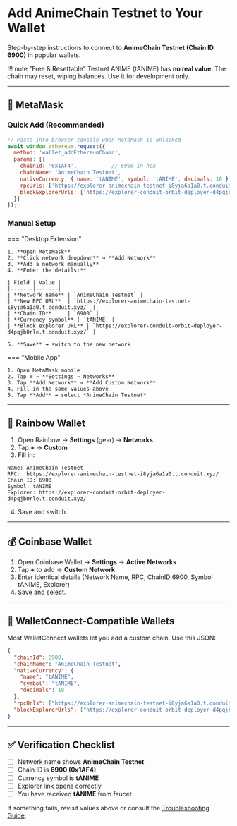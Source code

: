 # Add AnimeChain Testnet to Your Wallet

Step-by-step instructions to connect to **AnimeChain Testnet (Chain ID 6900)** in popular wallets.

!!! note "Free & Resettable"
    Testnet ANIME (tANIME) has **no real value**. The chain may reset, wiping balances. Use it for development only.

---

## 🦊 MetaMask

### Quick Add (Recommended)

```javascript
// Paste into browser console when MetaMask is unlocked
await window.ethereum.request({
  method: 'wallet_addEthereumChain',
  params: [{
    chainId: '0x1AF4',           // 6900 in hex
    chainName: 'AnimeChain Testnet',
    nativeCurrency: { name: 'tANIME', symbol: 'tANIME', decimals: 18 },
    rpcUrls: ['https://explorer-animechain-testnet-i8yja6a1a0.t.conduit.xyz/'],
    blockExplorerUrls: ['https://explorer-conduit-orbit-deployer-d4pqjb0rle.t.conduit.xyz/']
  }]
});
```

### Manual Setup

=== "Desktop Extension"

    1. **Open MetaMask**
    2. **Click network dropdown** → **Add Network**
    3. **Add a network manually**
    4. **Enter the details:**

    | Field | Value |
    |-------|-------|
    | **Network name** | `AnimeChain Testnet` |
    | **New RPC URL**  | `https://explorer-animechain-testnet-i8yja6a1a0.t.conduit.xyz/` |
    | **Chain ID**     | `6900` |
    | **Currency symbol** | `tANIME` |
    | **Block explorer URL** | `https://explorer-conduit-orbit-deployer-d4pqjb0rle.t.conduit.xyz/` |

    5. **Save** → switch to the new network

=== "Mobile App"

    1. Open MetaMask mobile
    2. Tap ≡ → **Settings → Networks**
    3. Tap **Add Network** → **Add Custom Network**
    4. Fill in the same values above
    5. Tap **Add** → select *AnimeChain Testnet*

---

## 🌈 Rainbow Wallet

1. Open Rainbow → **Settings** (gear) → **Networks**
2. Tap **+** → **Custom**
3. Fill in:

```
Name: AnimeChain Testnet
RPC:  https://explorer-animechain-testnet-i8yja6a1a0.t.conduit.xyz/
Chain ID: 6900
Symbol: tANIME
Explorer: https://explorer-conduit-orbit-deployer-d4pqjb0rle.t.conduit.xyz/
```

4. Save and switch.

---

## 💰 Coinbase Wallet

1. Open Coinbase Wallet → **Settings** → **Active Networks**
2. Tap **+** to add → **Custom Network**
3. Enter identical details (Network Name, RPC, ChainID 6900, Symbol tANIME, Explorer)
4. Save and select.

---

## 🔗 WalletConnect-Compatible Wallets

Most WalletConnect wallets let you add a custom chain. Use this JSON:

```json
{
  "chainId": 6900,
  "chainName": "AnimeChain Testnet",
  "nativeCurrency": {
    "name": "tANIME",
    "symbol": "tANIME",
    "decimals": 18
  },
  "rpcUrls": ["https://explorer-animechain-testnet-i8yja6a1a0.t.conduit.xyz/"],
  "blockExplorerUrls": ["https://explorer-conduit-orbit-deployer-d4pqjb0rle.t.conduit.xyz/"]
}
```

---

## ✅ Verification Checklist

- [ ] Network name shows **AnimeChain Testnet**
- [ ] Chain ID is **6900 (0x1AF4)**
- [ ] Currency symbol is **tANIME**
- [ ] Explorer link opens correctly
- [ ] You have received **tANIME** from faucet

If something fails, revisit values above or consult the [Troubleshooting Guide](../../resources/troubleshooting.md). 